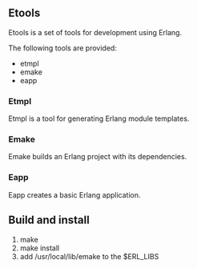 ## Etools

Etools is a set of tools for development using Erlang.

The following tools are provided:

 * etmpl
 * emake
 * eapp

### Etmpl

Etmpl is a tool for generating Erlang module templates.

### Emake

Emake builds an Erlang project with its dependencies.

### Eapp

Eapp creates a basic Erlang application.

## Build and install

1. make
2. make install
3. add /usr/local/lib/emake to the $ERL_LIBS
